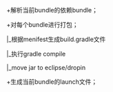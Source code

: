 +解析当前bundle的依赖bundle；

+对每个bundle进行打包；

  |_根据menifest生成build.gradle文件 

  |_执行gradle compile 

  |_move jar to eclipse/dropin 

+生成当前bundle的launch文件； 

